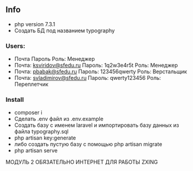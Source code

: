 ## Info
* php version 7.3.1
* Создать БД под названием typography

### Users:
*  Почта Пароль Роль: Менеджер
*  Почта: ksviridov@sfedu.ru Пароль: 1q2w3e4r5t Роль: Менеджер
* Почта:  pbabak@sfedu.ru  Пароль: 123456qwerty Роль: Верстальщик
* Почта: svladimirov@sfedu.ru  Пароль: qwerty123456 Роль: Переплетчик

### Install 
* composer i
* Сделать .env файл из .env.example
* Создать базу с именем laravel и импортировать базу данных из файла typography.sql
* php artisan key:generate
* либо создать пустую базу с помощью php artisan migrate
* php artisan serve

МОДУЛЬ 2
ОБЯЗАТЕЛЬНО ИНТЕРНЕТ ДЛЯ РАБОТЫ ZXING
